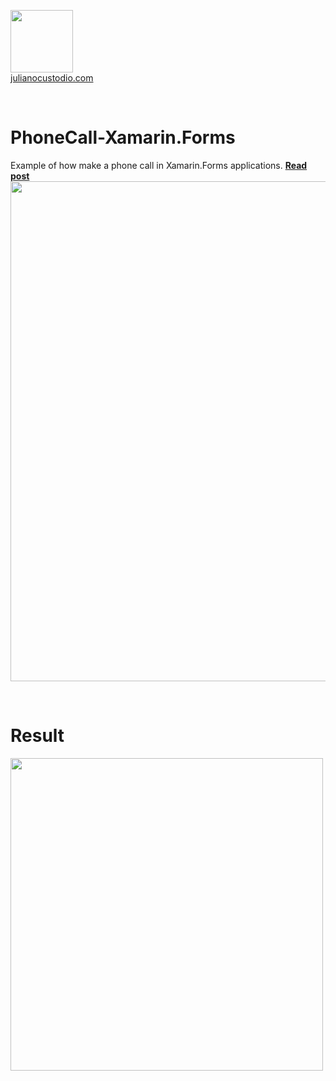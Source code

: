 


  <a href="http://julianocustodio.com" target="_blank"><image width="100px" src="https://julianocustodiosite.files.wordpress.com/2017/02/cropped-logojuliano.png?w=300&h=300&crop=1"/></a>
 <br/><a href="http://julianocustodio.com">julianocustodio.com</a>

 
<br/>


# PhoneCall-Xamarin.Forms
Example of how make a phone call in Xamarin.Forms applications.
<a href="https://julianocustodio.com/chamada-telefonica-xamarin-forms/" target="_blank"><b> Read post</b></a></br> 
<a href="https://julianocustodio.com/chamada-telefonica-xamarin-forms/">
<image width="800px" src="https://julianocustodiosite.files.wordpress.com/2018/05/wallcall.png?w=768"/></a>

<br/>


# Result
<p>
  <image height="500px"src="https://julianocustodiosite.files.wordpress.com/2018/05/ezgif-com-gif-maker-9.gif?w=400&h=633"/>  
</p>



